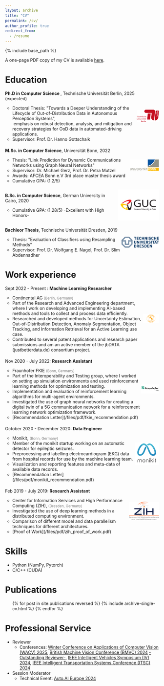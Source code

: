 ```yaml
---
layout: archive
title: "CV"
permalink: /cv/
author_profile: true
redirect_from:
  - /resume
---
```


{% include base_path %}

A one-page PDF copy of my CV is available [here](/files/pdf/CV.pdf).

Education
======
<ul style="list-style-type: none; padding: 0;">
    <li style="display: flex; justify-content: space-between; align-items: center; margin-bottom: 20px;">
        <div>
            <span><strong>Ph.D in Computer Science </strong>, Technische Universität Berlin, 2025 (expected)</span>
            <ul>
                <li>Doctoral Thesis: "Towards a Deeper Understanding of the Lifecycle of Out-of-Distribution Data in Autonomous Perception Systems",<br><span style="display: inline-block; margin-bottom: 10px;"></span> emphasis on robust detection, analysis, and mitigation and recovery strategies for OoD data in automated-driving applications.</li>
                <li>Supervisor: Prof. Dr. Hanno Gottschalk </li>
            </ul>
        </div>
        <a href="https://www.tu.berlin/en/milz">
        <img src="/images/tuberlin.png" alt="TU Berlin" style="width: 150px; height: auto;"/>
        </a>
    </li>
    <li style="display: flex; justify-content: space-between; align-items: center; margin-bottom: 20px;">
        <div>
            <span><strong>M.Sc. in Computer Science</strong>, Universität Bonn, 2022</span>
            <ul>
                <li>Thesis: "Link Prediction for Dynamic Communications Networks using Graph Neural Networks"</li>
                <li>Supervisor: Dr. Michael Gerz, Prof. Dr. Petra Mutzel </li>
                <li>Awards: AFCEA Bonn e.V 3rd place master thesis award</li>
                <li>Cumulative GPA: (1.2/5) </li>
            </ul>
        </div>
        <a href="https://www.informatik.uni-bonn.de/en/homepage">
        <img src="/images/uni_bonn.png" alt="University of Bonn" style="width: 150px; height: auto;"/>
        </a>
    </li>
    <li style="display: flex; justify-content: space-between; align-items: center; margin-bottom: 20px;">
        <div>
            <span><strong>B.Sc. in Computer Science</strong>, German University in Cairo, 2020</span>
            <ul>
                <li>Cumulative GPA: (1.28/5) -Excellent with High Honors-</li>
            </ul>
        </div>
        <a href="https://www.guc.edu.eg/en/academic_programs/programs/program_details.aspx?programId=4">
        <img src="/images/guc.png" alt="GUC" style="width: 150px; height: auto;"/>
        </a>
    </li>
    <li style="display: flex; justify-content: space-between; align-items: center; margin-bottom: 20px;">
        <div>
            <span><strong>Bachleor Thesis</strong>, Technische Universität Dresden, 2019</span>
            <ul>
                <li>Thesis: "Evaluation of Classifiers using Resampling Methods"</li>
                <li>Supervisor: Prof. Dr. Wolfgang E. Nagel, Prof. Dr. Slim Abdennadher </li>
            </ul>
        </div>
        <a href="https://tu-dresden.de/ing/informatik/ti/professur-fuer-rechnerarchitektur/">
        <img src="/images/tudresden.png" alt="TU Dresden" style="width: 150px; height: auto;"/>
        </a>
    </li>
</ul>



Work experience
======
<ul style="list-style-type: none; padding: 0;">
    <li style="display: flex; justify-content: space-between; align-items: center; margin-bottom: 20px;">
        <div>
            <span>Sept 2022 - Present : <strong>Machine Learning Researcher</strong></span>
            <ul>
                <li>Continental AG <span style="color: grey; font-size: smaller;">(Berlin, Germany)</span> </li>
                <li>Part of the Research and Advanced Engineering department, where I work on developing and implementing AI-based methods and tools to collect and process data efficiently.</li>
                <li>Researched and developed methods for Uncertainty Estimation, Out-of-Distribution Detection, Anomaly Segmentation, Object Tracking, and Information Retrieval for an Active Learning use case.</li>
                <li>Contributed to several patent applications and research paper submissions and am an active member of the jbDATA (justbetterdata.de) consortium project.</li>
            </ul>
        </div>
        <a href="https://www.continental-automotive.com/en.html">
        <img src="/images/conti.png" alt="Continental AG" style="width: 150px; height: 150p;"/>
        </a>
    </li>
    <li style="display: flex; justify-content: space-between; align-items: center; margin-bottom: 20px;">
        <div>
            <span>Nov 2020 - July 2022: <strong>Research Assistant</strong></span>
            <ul>
                <li>Fraunhofer FKIE <span style="color: grey; font-size: smaller;">(Bonn, Germany)</span></li>
                <li>Part of the Interoperability and Testing group, where I worked on setting up simulation environments and used reinforcement learning methods for optimization and testing. </li>
                <li>Implementation and evaluation of reinforcement learning algorithms for multi-agent environments.</li>
                <li>Investigated the use of graph neural networks for creating a digital twin of a 5G communication network for a reinforcement learning network optimization framework.</li>
                <li>[Recommendation Letter](/files/pdf/fkie_recommendation.pdf)</li>
            </ul>
        </div>
        <a href="https://www.fkie.fraunhofer.de/en.html">
        <img src="/images/franuhofer_fkie.png" alt="Fraunhofer FKIE" style="width: 150px; height: auto;"/>
        </a>
    </li>
    <li style="display: flex; justify-content: space-between; align-items: center; margin-bottom: 20px;">
        <div>
            <span>October 2020 - December 2020: <strong>Data Engineer</strong></span>
            <ul>
                <li>Monikit, <span style="color: grey; font-size: smaller;">(Bonn, Germany)</span></li>
                <li>Member of the monikit startup working on an automatic detector for epileptic seizures. </li>
                <li>Preprocessing and labelling electrocardiogram (EKG) data from hospital records for use by the machine learning team.</li>
                <li>Visualization and reporting features and meta-data of available data records.</li>
                <li>[Recommendation Letter](/files/pdf/monikit_recommendation.pdf)</li>
            </ul>
        </div>
        <a href="https://monikit.com/">
        <img src="/images/logo_monikit.png" alt="monikit" style="width: 150px; height: auto;"/>
        </a>
    <li style="display: flex; justify-content: space-between; align-items: center; margin-bottom: 20px;">
        <div>
            <span>Feb 2019 - July 2019: <strong>Research Assistant</strong></span>
            <ul>
                <li>Center for Information Services and High Performance Computing (ZIH), <span style="color: grey; font-size: smaller;">(Dresden, Germany)</span></li>
                <li>Investigated the use of deep learning methods in a distributed computing environment.</li>
                <li>Comparison of different model and data parallelism techniques for different architectures.</li>
                <li>[Proof of Work](/files/pdf/zih_proof_of_work.pdf)</li>
            </ul>
        </div>
        <a href="https://tu-dresden.de/zih">
        <img src="/images/zih_logo.png" alt="ZIH" style="width: 150px; height: auto;"/>
        </a>
    </li>
</ul>

Skills
======
* Python (NumPy, Pytorch)
* C/C++ (CUDA)

Publications
======
  <ul>{% for post in site.publications reversed %}
    {% include archive-single-cv.html %}
  {% endfor %}</ul>
  
<!--Talks
======
  <ul>{% for post in site.talks reversed %}
    {% include archive-single-talk-cv.html  %}
  {% endfor %}</ul> 

Teaching
======
  <ul>{% for post in site.teaching reversed %}
    {% include archive-single-cv.html %}
  {% endfor %}</ul>
-->  

Professional Service
======
* Reviewer
  * Conferences:  [Winter Conference on Applications of Computer Vision (WACV) 2025](https://wacv2025.thecvf.com/), [British Machine Vision Conference (BMVC) 2024](https://bmvc2024.org/) [-Outstanding Reviewer-](https://bmvc2024.org/people/reviewers/), [IEEE Intelligent Vehicles Symposium (IV) 2024](https://ieee-iv.org/2024/aes-and-revewers/), [IEEE Intelligent Transportation Systems Conference (ITSC) 2024](https://ieee-itsc.org/2024/)
* Session Moderator
   * Technical Event: [Auto.AI Europe 2024](https://www.auto-ai.eu/)
